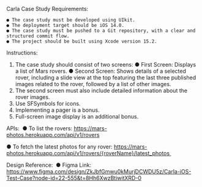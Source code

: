 
Carla Case Study Requirements:

    ● The case study must be developed using UIkit.
    ● The deployment target should be iOS 14.0.
    ● The case study must be pushed to a Git repository, with a clear and structured commit flow.
    ● The project should be built using Xcode version 15.2.

Instructions:

1. The case study should consist of two screens:
    ● First Screen: Displays a list of Mars rovers.
    ● Second Screen: Shows details of a selected rover, including a slide view at the top featuring the last three published images related to the rover, followed by a list of other images.
2. The second screen must also include detailed information about the rover images.
3. Use SFSymbols for icons.
4. Implementing a pager is a bonus.
5. Full-screen image display is an additional bonus.

APIs: 
● To list the rovers:
https://mars-photos.herokuapp.com/api/v1/rovers


● To fetch the latest photos for any rover:
https://mars-photos.herokuapp.com/api/v1/rovers/{roverName}/latest_photos 


Design Reference: 
● Figma Link: 
https://www.figma.com/design/ZkJbfGmwu0kMurjDCWDU5z/Carla-iOS-Test-Case?node-id=22-555&t=8Hh6XwzBtiwitXRD-0
